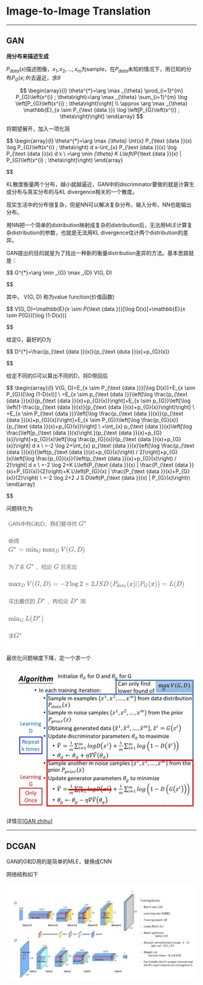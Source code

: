 # Image-to-Image Translation

---

## GAN

**用分布来描述生成**

$P_{data}(x)$描述图像，${x_1, x_2, ..., x_m}$为sample，在$P_{data}$未知的情况下，用已知的分布$P_{G}(x;\theta)$去逼近，求$\theta$

$$
\begin{array}{l}
\theta^{*}=\arg \max _{\theta} \prod_{i=1}^{m} P_{G}\left(x^{i} ; \theta\right)=\arg \max _{\theta} \sum_{i=1}^{m} \log \left[P_{G}\left(x^{i} ; \theta\right)\right] \\
\approx \arg \max _{\theta} \mathbb{E}_{x \sim P_{\text {data }}} \log \left[P_{G}\left(x^{i} ; \theta\right)\right]
\end{array}
$$

将期望展开，加入一项化简

$$
\begin{array}{l}
\theta^{*}=\arg \max _{\theta} \int_{x} P_{\text {data }}(x) \log P_{G}\left(x^{i} ; \theta\right) d x-\int_{x} P_{\text {data }}(x) \log P_{\text {data }}(x) d x \\
=\arg \min _{\theta} K L\left(P_{\text {data }}(x) \| P_{G}\left(x^{i} ; \theta\right)\right)
\end{array}

$$

KL散度衡量两个分布，越小就越逼近，GAN中的discriminator要做的就是计算生成分布与真实分布的与KL divergence相关的一个散度。

现实生活中的分布很复杂，但是NN可以解决复杂分布，输入分布，NN也能输出分布。

用NN把一个简单的distribution映射成复杂的distribution后，无法用MLE计算复杂distribution的参数，也就是无法用KL divergence估计两个distribution的差异。

GAN提出的目的就是为了找出一种新的衡量distribution差异的方法。基本思路就是：

$$
G^{*}=\arg \min _{G} \max _{D} V(G, D) 

$$

其中， V(G, D) 称为value function(价值函数) 

$$
V(G, D)=\mathbb{E}_{x \sim P_{\text {data }}}[\log D(x)]+\mathbb{E}_{x \sim P_{G}}[\log (1-D(x))]

$$

给定G，最好的D为

$$
D^{*}=\frac{p_{\text {data }}(x)}{p_{\text {duta }}(x)+p_{G}(x)}

$$

给定不同的G可以算出不同的D，将D带回后

$$
\begin{array}{l}
V(G, D)=E_{x \sim P_{\text {data }}}[\log D(x)]+E_{x \sim P_{G}}[\log (1-D(x))] \\
=E_{x \sim p_{\text {data }}}\left[\log \frac{p_{\text {data }}(x)}{p_{\text {data }}(x)+p_{G}(x)}\right]+E_{x \sim p_{G}}\left[\log \left(1-\frac{p_{\text {data }}(x)}{p_{\text {data }}(x)+p_{G}(x)}\right)\right] \\
=E_{x \sim P_{\text {data }}}\left[\log \frac{p_{\text {data }}(x)}{p_{\text {data }}(x)+p_{G}(x)}\right]+E_{x \sim P_{G}}\left[\log \frac{p_{G}(x)}{p_{\text {data }}(x)+p_{G}(x)}\right] \\
=\int_{x} p_{\text {data }}(x)\left[\log \frac{\left[p_{\text {data }}(x)\right.}{p_{\text {data }}(x)+p_{G}(x)}\right]+p_{G}(x)\left[\log \frac{p_{G}(x)}{p_{\text {data }}(x)+p_{G}(x)}\right] d x \\
=-2 \log 2+\int_{x} p_{\text {data }}(x)\left[\log \frac{p_{\text {data }}(x)}{\left(p_{\text {data }}(x)+p_{G}(x)\right) / 2}\right]+p_{G}(x)\left[\log \frac{p_{G}(x)}{\left(p_{\text {data }}(x)+p_{G}(x)\right) / 2}\right] d x \\
=-2 \log 2+K L\left(P_{\text {data }}(x) \| \frac{P_{\text {data }}(x)+P_{G}(x)}{2}\right)+K L\left(P_{G}(x) \| \frac{P_{\text {data }}(x)+P_{G}(x)}{2}\right) \\
=-2 \log 2+2 J S D\left(P_{\text {data }}(x) \| P_{G}(x)\right)\\
\end{array}

$$

问题转化为

<img src="https://raw.githubusercontent.com/CalcuLuUus/pics/main/20220916165007.png"/>

最优化问题梯度下降，定一个求一个

<img src="https://raw.githubusercontent.com/CalcuLuUus/pics/main/20220916165136.png"/>

详情见[[GAN zhihu](https://zhuanlan.zhihu.com/p/34560149)]

---

## DCGAN

GAN的G和D用的是简单的MLE，替换成CNN

网络结构如下

<img src="https://raw.githubusercontent.com/CalcuLuUus/pics/main/20220916165312.png"/>
